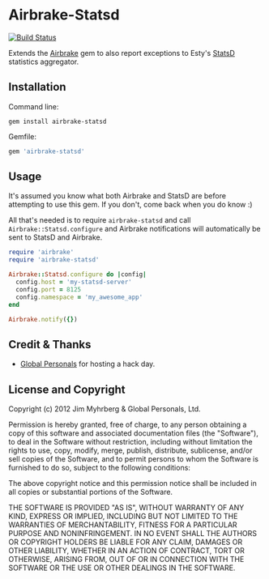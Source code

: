 # Airbrake-Statsd

[![Build Status](https://secure.travis-ci.org/jimeh/airbrake-statsd.png)](http://travis-ci.org/jimeh/airbrake-statsd)

Extends the [Airbrake][] gem to also report exceptions to Esty's [StatsD][]
statistics aggregator.

## Installation

Command line:

    gem install airbrake-statsd

Gemfile:

```ruby
gem 'airbrake-statsd'
```

## Usage

It's assumed you know what both Airbrake and StatsD are before attempting to
use this gem. If you don't, come back when you do know :)

All that's needed is to require `airbrake-statsd` and call
`Airbrake::Statsd.configure` and Airbrake notifications will automatically be
sent to StatsD and Airbrake.

```ruby
require 'airbrake'
require 'airbrake-statsd'

Airbrake::Statsd.configure do |config|
  config.host = 'my-statsd-server'
  config.port = 8125
  config.namespace = 'my_awesome_app'
end

Airbrake.notify({})
```

## Credit & Thanks

* [Global Personals][gp] for hosting a hack day.

## License and Copyright

Copyright (c) 2012 Jim Myhrberg & Global Personals, Ltd.

Permission is hereby granted, free of charge, to any person obtaining
a copy of this software and associated documentation files (the
"Software"), to deal in the Software without restriction, including
without limitation the rights to use, copy, modify, merge, publish,
distribute, sublicense, and/or sell copies of the Software, and to
permit persons to whom the Software is furnished to do so, subject to
the following conditions:

The above copyright notice and this permission notice shall be
included in all copies or substantial portions of the Software.

THE SOFTWARE IS PROVIDED "AS IS", WITHOUT WARRANTY OF ANY KIND,
EXPRESS OR IMPLIED, INCLUDING BUT NOT LIMITED TO THE WARRANTIES OF
MERCHANTABILITY, FITNESS FOR A PARTICULAR PURPOSE AND
NONINFRINGEMENT. IN NO EVENT SHALL THE AUTHORS OR COPYRIGHT HOLDERS BE
LIABLE FOR ANY CLAIM, DAMAGES OR OTHER LIABILITY, WHETHER IN AN ACTION
OF CONTRACT, TORT OR OTHERWISE, ARISING FROM, OUT OF OR IN CONNECTION
WITH THE SOFTWARE OR THE USE OR OTHER DEALINGS IN THE SOFTWARE.


[airbrake]: http://airbrake.io/
[statsd]: https://github.com/etsy/statsd
[gp]: http://globalpersonals.co.uk/
